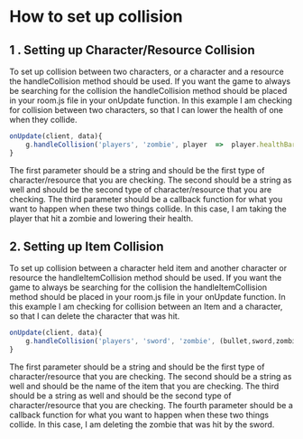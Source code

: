﻿# How to set up collision

## 1 . Setting up Character/Resource Collision
To set up collision between two characters, or a character and a resource the handleCollision method should be used. If you want the game to always be searching for the collision the handleCollision method should be placed in your room.js file in your onUpdate function.  In this example I am checking for collision between two characters, so that I can lower the health of one when they collide. 
```javascript
onUpdate(client, data){
	g.handleCollision('players', 'zombie', player  =>  player.healthBar.filled > 0 ? player.healthBar.filled -= .01 : null);
}
```
The first parameter should be a string and should be the first type of character/resource that you are checking. The second should be a string as well and should be the second type of character/resource that you are checking. The third parameter should be a callback function for what you want to happen when these two things collide. In this case, I am taking the player that hit a zombie and lowering their health. 
## 2. Setting up Item Collision
To set up collision between a character held item and another character or resource the handleItemCollision method should be used. If you want the game to always be searching for the collision the handleItemCollision method should be placed in your room.js file in your onUpdate function.  In this example I am checking for collision between an Item and a character, so that I can  delete the character that was hit. 
```javascript
onUpdate(client, data){
	g.handleCollision('players', 'sword', 'zombie', (bullet,sword,zombie) => { g.deleteACharacter("zombie", zombie.id)}
}
```
The first parameter should be a string and should be the first type of character/resource that you are checking. The second should be a string as well and should be the name of the item that you are checking. The third should be a string as well and should be the second type of character/resource that you are checking. The fourth parameter should be a callback function for what you want to happen when these two things collide. In this case, I am deleting the zombie that was hit by the sword.  
